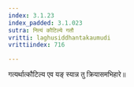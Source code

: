 ```yaml
---
index: 3.1.23
index_padded: 3.1.023
sutra: नित्यं कौटिल्ये गतौ
vritti: laghusiddhantakaumudi
vrittiindex: 716

---
```

गत्यर्थात्कौटिल्य एव यङ् स्यान्न तु क्रियासमभिहारे॥